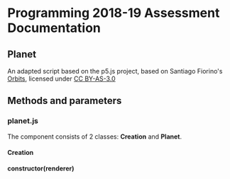 # Programming 2018-19 Assessment Documentation

## Planet
An adapted script based on the p5.js project, based on Santiago Fiorino's [Orbits](https://www.openprocessing.org/sketch/567018), licensed under [CC BY-AS-3.0](https://creativecommons.org/licenses/by-sa/3.0/)

## Methods and parameters
### planet.js
The component consists of 2 classes: **Creation** and **Planet**.
#### Creation
**constructor(renderer)**
